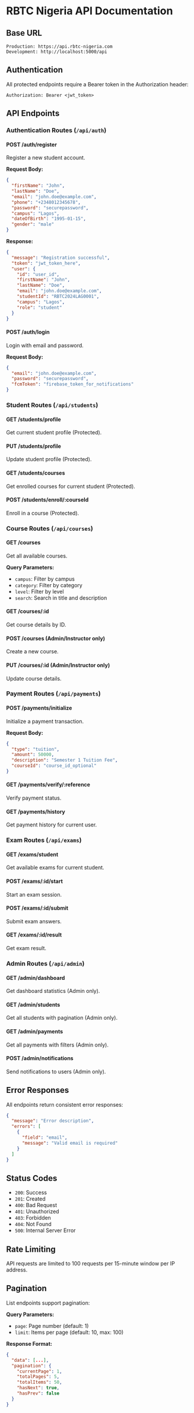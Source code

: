 # RBTC Nigeria API Documentation

## Base URL
```
Production: https://api.rbtc-nigeria.com
Development: http://localhost:5000/api
```

## Authentication
All protected endpoints require a Bearer token in the Authorization header:
```
Authorization: Bearer <jwt_token>
```

## API Endpoints

### Authentication Routes (`/api/auth`)

#### POST /auth/register
Register a new student account.

**Request Body:**
```json
{
  "firstName": "John",
  "lastName": "Doe",
  "email": "john.doe@example.com",
  "phone": "+2348012345678",
  "password": "securepassword",
  "campus": "Lagos",
  "dateOfBirth": "1995-01-15",
  "gender": "male"
}
```

**Response:**
```json
{
  "message": "Registration successful",
  "token": "jwt_token_here",
  "user": {
    "id": "user_id",
    "firstName": "John",
    "lastName": "Doe",
    "email": "john.doe@example.com",
    "studentId": "RBTC2024LAG0001",
    "campus": "Lagos",
    "role": "student"
  }
}
```

#### POST /auth/login
Login with email and password.

**Request Body:**
```json
{
  "email": "john.doe@example.com",
  "password": "securepassword",
  "fcmToken": "firebase_token_for_notifications"
}
```

### Student Routes (`/api/students`)

#### GET /students/profile
Get current student profile (Protected).

#### PUT /students/profile
Update student profile (Protected).

#### GET /students/courses
Get enrolled courses for current student (Protected).

#### POST /students/enroll/:courseId
Enroll in a course (Protected).

### Course Routes (`/api/courses`)

#### GET /courses
Get all available courses.

**Query Parameters:**
- `campus`: Filter by campus
- `category`: Filter by category
- `level`: Filter by level
- `search`: Search in title and description

#### GET /courses/:id
Get course details by ID.

#### POST /courses (Admin/Instructor only)
Create a new course.

#### PUT /courses/:id (Admin/Instructor only)
Update course details.

### Payment Routes (`/api/payments`)

#### POST /payments/initialize
Initialize a payment transaction.

**Request Body:**
```json
{
  "type": "tuition",
  "amount": 50000,
  "description": "Semester 1 Tuition Fee",
  "courseId": "course_id_optional"
}
```

#### GET /payments/verify/:reference
Verify payment status.

#### GET /payments/history
Get payment history for current user.

### Exam Routes (`/api/exams`)

#### GET /exams/student
Get available exams for current student.

#### POST /exams/:id/start
Start an exam session.

#### POST /exams/:id/submit
Submit exam answers.

#### GET /exams/:id/result
Get exam result.

### Admin Routes (`/api/admin`)

#### GET /admin/dashboard
Get dashboard statistics (Admin only).

#### GET /admin/students
Get all students with pagination (Admin only).

#### GET /admin/payments
Get all payments with filters (Admin only).

#### POST /admin/notifications
Send notifications to users (Admin only).

## Error Responses

All endpoints return consistent error responses:

```json
{
  "message": "Error description",
  "errors": [
    {
      "field": "email",
      "message": "Valid email is required"
    }
  ]
}
```

## Status Codes

- `200`: Success
- `201`: Created
- `400`: Bad Request
- `401`: Unauthorized
- `403`: Forbidden
- `404`: Not Found
- `500`: Internal Server Error

## Rate Limiting

API requests are limited to 100 requests per 15-minute window per IP address.

## Pagination

List endpoints support pagination:

**Query Parameters:**
- `page`: Page number (default: 1)
- `limit`: Items per page (default: 10, max: 100)

**Response Format:**
```json
{
  "data": [...],
  "pagination": {
    "currentPage": 1,
    "totalPages": 5,
    "totalItems": 50,
    "hasNext": true,
    "hasPrev": false
  }
}
```